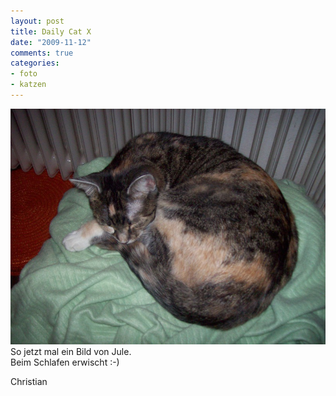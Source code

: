 ```yaml
--- 
layout: post
title: Daily Cat X
date: "2009-11-12"
comments: true
categories: 
- foto
- katzen
---
```

![cats](/static/wpdata/2010/12/cats.jpg)
So jetzt mal ein Bild von Jule.   
Beim Schlafen erwischt :-)

Christian
